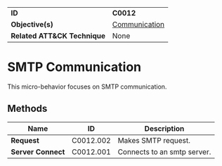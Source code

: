 |||
|---|---|
|**ID**|**C0012**|
|**Objective(s)**|[Communication](../communication)|
|**Related ATT&CK Technique**|None|


SMTP Communication
==================
This micro-behavior focuses on SMTP communication. 

Methods
-------
|Name|ID|Description|
|---|---|---|
|**Request**|C0012.002|Makes SMTP request.|
|**Server Connect**|C0012.001|Connects to an smtp server.|
